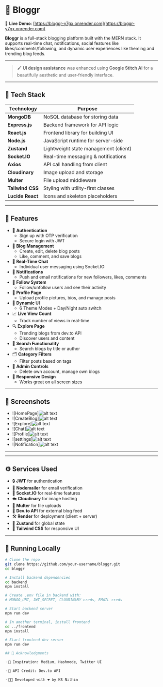 # 📝 Bloggr

🚀 **Live Demo**: [https://bloggr-y7gx.onrender.com](https://bloggr-y7gx.onrender.com)

**Bloggr** is a full-stack blogging platform built with the MERN stack. It supports real-time chat, notifications, social features like likes/comments/following, and dynamic user experiences like theming and trending blog feeds.

---

> 🖌️ **UI design assistance** was enhanced using **Google Stitch AI** for a beautifully aesthetic and user-friendly interface.

---

## 🧰 Tech Stack

| Technology        | Purpose                                  |
|-------------------|-------------------------------------------|
| **MongoDB**        | NoSQL database for storing data          |
| **Express.js**     | Backend framework for API logic          |
| **React.js**       | Frontend library for building UI         |
| **Node.js**        | JavaScript runtime for server-side       |
| **Zustand**        | Lightweight state management (client)    |
| **Socket.IO**      | Real-time messaging & notifications      |
| **Axios**          | API call handling from client            |
| **Cloudinary**     | Image upload and storage                 |
| **Multer**         | File upload middleware                   |
| **Tailwind CSS**   | Styling with utility-first classes       |
| **Lucide React**   | Icons and skeleton placeholders          |

---

## 🌟 Features

- 🔐 **Authentication**
  - Sign up with OTP verification
  - Secure login with JWT
- 📝 **Blog Management**
  - Create, edit, delete blog posts
  - Like, comment, and save blogs
- 🧵 **Real-Time Chat**
  - Individual user messaging using Socket.IO
- 🔔 **Notifications**
  - Push and email notifications for new followers, likes, comments
- 👥 **Follow System**
  - Follow/unfollow users and see their activity
- 👤 **Profile Page**
  - Upload profile pictures, bios, and manage posts
- 🌈 **Dynamic UI**
  - 6 Theme Modes + Day/Night auto switch
- 📈 **Live View Count**
  - Track number of views in real-time
- 🔍 **Explore Page**
  - Trending blogs from dev.to API
  - Discover users and content
- 🔎 **Search Functionality**
  - Search blogs by title or author
- 🗂️ **Category Filters**
  - Filter posts based on tags
- 🔧 **Admin Controls**
  - Delete own account, manage own blogs
- 📱 **Responsive Design**
  - Works great on all screen sizes

---

## 📸 Screenshots


- ![HomePage]![alt text](image.png)
- ![CreateBlog]![alt text](image-1.png)
- ![Explore]![alt text](image-2.png)
- ![Chat]![alt text](image-3.png)
- ![Profile]![alt text](image-4.png)
- ![settings]![alt text](image-5.png)
- ![Notification]![alt text](image-6.png)

---


---

## ⚙️ Services Used

- 🔒 **JWT** for authentication
- 📧 **Nodemailer** for email verification
- 📡 **Socket.IO** for real-time features
- ☁️ **Cloudinary** for image hosting
- 📁 **Multer** for file uploads
- 📮 **Dev.to API** for external blog feed
- 🛠️ **Render** for deployment (client + server)
- 🧠 **Zustand** for global state
- 🎨 **Tailwind CSS** for responsive UI

---

## 🚀 Running Locally

```bash
# Clone the repo
git clone https://github.com/your-username/bloggr.git
cd bloggr

# Install backend dependencies
cd backend
npm install

# Create .env file in backend with:
# MONGO_URI, JWT_SECRET, CLOUDINARY creds, EMAIL creds

# Start backend server
npm run dev

# In another terminal, install frontend
cd ../frontend
npm install

# Start frontend dev server
npm run dev

## 🙌 Acknowledgments

ㆍ🧠 Inspiration: Medium, Hashnode, Twitter UI

ㆍ🔗 API Credit: Dev.to API

ㆍ👨‍💻 Developed with ❤️ by KS Nithin
```